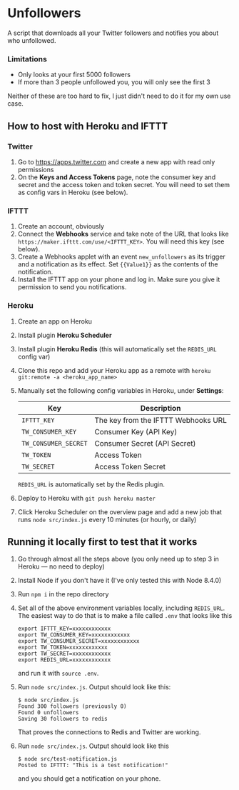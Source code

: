 # Unfollowers

A script that downloads all your Twitter followers and notifies you about who unfollowed.

### Limitations

* Only looks at your first 5000 followers
* If more than 3 people unfollowed you, you will only see the first 3

Neither of these are too hard to fix, I just didn't need to do it for my own use case.

## How to host with Heroku and IFTTT

### Twitter

1. Go to https://apps.twitter.com and create a new app with read only permissions
1. On the **Keys and Access Tokens** page, note the consumer key and secret and the access token and token secret. You will need to set them as config vars in Heroku (see below).

### IFTTT

1. Create an account, obviously
1. Connect the **Webhooks** service and take note of the URL that looks like `https://maker.ifttt.com/use/<IFTTT_KEY>`. You will need this key (see below).
1. Create a Webhooks applet with an event `new_unfollowers` as its trigger and a notification as its effect. Set `{{Value1}}` as the contents of the notification.
1. Install the IFTTT app on your phone and log in. Make sure you give it permission to send you notifications.

### Heroku

1. Create an app on Heroku
1. Install plugin **Heroku Scheduler**
1. Install plugin **Heroku Redis** (this will automatically set the `REDIS_URL` config var)
1. Clone this repo and add your Heroku app as a remote with `heroku git:remote -a <heroku_app_name>`
1. Manually set the following config variables in Heroku, under **Settings**:

    | Key  | Description |
    | ------------- | ------------- |
    | `IFTTT_KEY` | The key from the IFTTT Webhooks URL |
    | `TW_CONSUMER_KEY` | Consumer Key (API Key) |
    | `TW_CONSUMER_SECRET` | Consumer Secret (API Secret) |
    | `TW_TOKEN` | Access Token |
    | `TW_SECRET` | Access Token Secret  |
    
    `REDIS_URL` is automatically set by the Redis plugin.
1. Deploy to Heroku with `git push heroku master`
1. Click Heroku Scheduler on the overview page and add a new job that runs `node src/index.js` every 10 minutes (or hourly, or daily)


## Running it locally first to test that it works

1. Go through almost all the steps above (you only need up to step 3 in Heroku — no need to deploy)
1. Install Node if you don't have it (I've only tested this with Node 8.4.0)
1. Run `npm i` in the repo directory
1. Set all of the above environment variables locally, including `REDIS_URL`. The easiest way to do that is to make a file called `.env` that looks like this

    ```
    export IFTTT_KEY=xxxxxxxxxxxx
    export TW_CONSUMER_KEY=xxxxxxxxxxxx
    export TW_CONSUMER_SECRET=xxxxxxxxxxxx
    export TW_TOKEN=xxxxxxxxxxxx
    export TW_SECRET=xxxxxxxxxxxx
    export REDIS_URL=xxxxxxxxxxxx
    ```
    and run it with `source .env`.
1. Run `node src/index.js`. Output should look like this:

    ```
    $ node src/index.js
    Found 300 followers (previously 0)
    Found 0 unfollowers
    Saving 30 followers to redis
    ```
    That proves the connections to Redis and Twitter are working.
1. Run `node src/index.js`. Output should look like this

    ```
    $ node src/test-notification.js
    Posted to IFTTT: "This is a test notification!"
    ```
    and you should get a notification on your phone.
